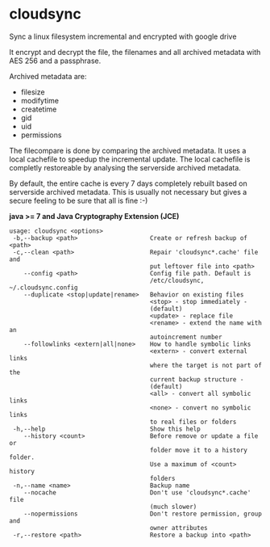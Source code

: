 cloudsync
=========

Sync a linux filesystem incremental and encrypted with google drive

It encrypt and decrypt the file, the filenames and all archived metadata with AES 256 and a passphrase.

Archived metadata are:
- filesize
- modifytime
- createtime 
- gid
- uid
- permissions

The filecompare is done by comparing the archived metadata. It uses a local cachefile to speedup the incremental update. The local cachefile is completly restoreable by analysing the serverside archived metadata.

By default, the entire cache is every 7 days completely rebuilt based on serverside archived metadata. This is usually not necessary but gives a secure feeling to be sure that all is fine :-)

**java >= 7 and Java Cryptography Extension (JCE)**

```
usage: cloudsync <options>
 -b,--backup <path>                    Create or refresh backup of <path>
 -c,--clean <path>                     Repair 'cloudsync*.cache' file and
                                       put leftover file into <path>
    --config <path>                    Config file path. Default is
                                       /etc/cloudsync, ~/.cloudsync.config
    --duplicate <stop|update|rename>   Behavior on existing files
                                       <stop> - stop immediately -
                                       (default)
                                       <update> - replace file
                                       <rename> - extend the name with an
                                       autoincrement number
    --followlinks <extern|all|none>    How to handle symbolic links
                                       <extern> - convert external links
                                       where the target is not part of the
                                       current backup structure -
                                       (default)
                                       <all> - convert all symbolic links
                                       <none> - convert no symbolic links
                                       to real files or folders
 -h,--help                             Show this help
    --history <count>                  Before remove or update a file or
                                       folder move it to a history folder.
                                       Use a maximum of <count> history
                                       folders
 -n,--name <name>                      Backup name
    --nocache                          Don't use 'cloudsync*.cache' file
                                       (much slower)
    --nopermissions                    Don't restore permission, group and
                                       owner attributes
 -r,--restore <path>                   Restore a backup into <path>
```
